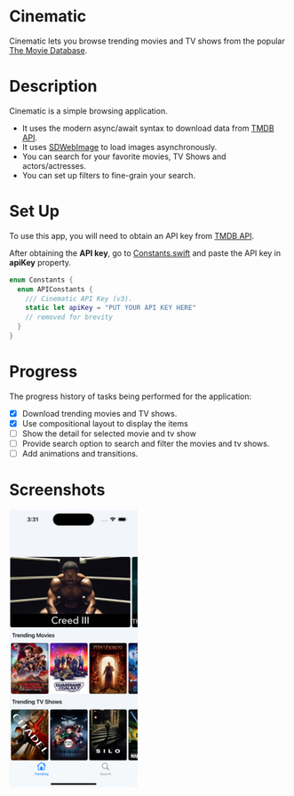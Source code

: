 # Cinematic
Cinematic lets you browse trending movies and TV shows from the popular [The Movie Database](https://www.themoviedb.org/).

# Description
Cinematic is a simple browsing application.
- It uses the modern async/await syntax to download data from [TMDB API](https://www.themoviedb.org/settings/api).
- It uses [SDWebImage](https://github.com/SDWebImage/SDWebImage) to load images asynchronously.
- You can search for your favorite movies, TV Shows and actors/actresses.
- You can set up filters to fine-grain your search.

# Set Up
To use this app, you will need to obtain an API key from [TMDB API](https://www.themoviedb.org/settings/api).

After obtaining the **API key**, go to [Constants.swift](/Cinematic/Core/Domain/Constants.swift) and paste the API key in **apiKey** property.

```swift
enum Constants {
  enum APIConstants {
    /// Cinematic API Key (v3).
    static let apiKey = "PUT YOUR API KEY HERE"
    // removed for brevity
  }
}

```

# Progress
The progress history of tasks being performed for the application:
- [x] Download trending movies and TV shows.
- [x] Use compositional layout to display the items
- [ ] Show the detail for selected movie and tv show
- [ ] Provide search option to search and filter the movies and tv shows.
- [ ] Add animations and transitions.

# Screenshots
<img src="/Screenshots/Home.png" width="231" height="500" alt="Home">

